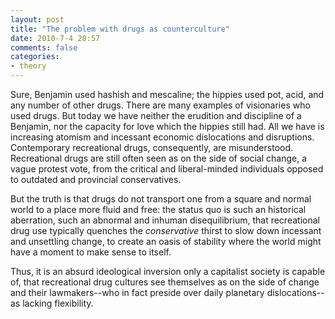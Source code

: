 ```yaml
---
layout: post
title: "The problem with drugs as counterculture"
date: 2010-7-4 20:57
comments: false
categories:
- theory
---
```


Sure, Benjamin used hashish and mescaline; the hippies used pot, acid, and any number of other drugs. There are many examples of visionaries who used drugs. But today we have neither the erudition and discipline of a Benjamin, nor the capacity for love which the hippies still had. All we have is increasing atomism and incessant economic dislocations and disruptions. Contemporary recreational drugs, consequently, are misunderstood. Recreational drugs are still often seen as on the side of social change, a vague protest vote, from the critical and liberal-minded individuals opposed to outdated and provincial conservatives.

But the truth is that drugs do not transport one from a square and normal world to a place more fluid and free: the status quo is such an historical aberration, such an abnormal and inhuman disequilibrium, that recreational drug use typically quenches the *conservative* thirst to slow down incessant and unsettling change, to create an oasis of stability where the world might have a moment to make sense to itself. 

Thus, it is an absurd ideological inversion only a capitalist society is capable of, that recreational drug cultures see themselves as on the side of change and their lawmakers--who in fact preside over daily planetary dislocations--as lacking flexibility.